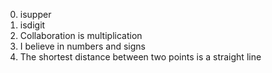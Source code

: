 0. isupper
1. isdigit
2. Collaboration is multiplication
4. I believe in numbers and signs
6. The shortest distance between two points is a straight line
